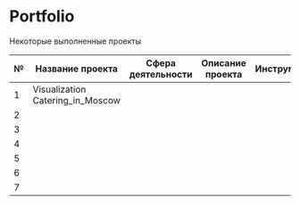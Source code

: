 # Portfolio
Некоторые выполненные проекты

| № | Название проекта                 | Сфера деятельности | Описание проекта | Инструменты |
|---|----------------------------------|--------------------|------------------|-------------|
| 1 | Visualization Catering_in_Moscow |                    |                  |             |
| 2 |                                  |                    |                  |             |
| 3 |                                  |                    |                  |             |
| 4 |                                  |                    |                  |             |
| 5 |                                  |                    |                  |             |
| 6 |                                  |                    |                  |             |
| 7 |                                  |                    |                  |             |
